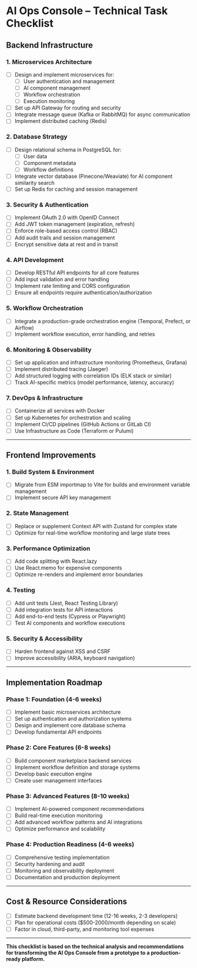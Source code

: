 # AI Ops Console – Technical Task Checklist

## Backend Infrastructure

### 1. Microservices Architecture
- [ ] Design and implement microservices for:
  - [ ] User authentication and management
  - [ ] AI component management
  - [ ] Workflow orchestration
  - [ ] Execution monitoring
- [ ] Set up API Gateway for routing and security
- [ ] Integrate message queue (Kafka or RabbitMQ) for async communication
- [ ] Implement distributed caching (Redis)

### 2. Database Strategy
- [ ] Design relational schema in PostgreSQL for:
  - [ ] User data
  - [ ] Component metadata
  - [ ] Workflow definitions
- [ ] Integrate vector database (Pinecone/Weaviate) for AI component similarity search
- [ ] Set up Redis for caching and session management

### 3. Security & Authentication
- [ ] Implement OAuth 2.0 with OpenID Connect
- [ ] Add JWT token management (expiration, refresh)
- [ ] Enforce role-based access control (RBAC)
- [ ] Add audit trails and session management
- [ ] Encrypt sensitive data at rest and in transit

### 4. API Development
- [ ] Develop RESTful API endpoints for all core features
- [ ] Add input validation and error handling
- [ ] Implement rate limiting and CORS configuration
- [ ] Ensure all endpoints require authentication/authorization

### 5. Workflow Orchestration
- [ ] Integrate a production-grade orchestration engine (Temporal, Prefect, or Airflow)
- [ ] Implement workflow execution, error handling, and retries

### 6. Monitoring & Observability
- [ ] Set up application and infrastructure monitoring (Prometheus, Grafana)
- [ ] Implement distributed tracing (Jaeger)
- [ ] Add structured logging with correlation IDs (ELK stack or similar)
- [ ] Track AI-specific metrics (model performance, latency, accuracy)

### 7. DevOps & Infrastructure
- [ ] Containerize all services with Docker
- [ ] Set up Kubernetes for orchestration and scaling
- [ ] Implement CI/CD pipelines (GitHub Actions or GitLab CI)
- [ ] Use Infrastructure as Code (Terraform or Pulumi)

---

## Frontend Improvements

### 1. Build System & Environment
- [ ] Migrate from ESM importmap to Vite for builds and environment variable management
- [ ] Implement secure API key management

### 2. State Management
- [ ] Replace or supplement Context API with Zustand for complex state
- [ ] Optimize for real-time workflow monitoring and large state trees

### 3. Performance Optimization
- [ ] Add code splitting with React.lazy
- [ ] Use React.memo for expensive components
- [ ] Optimize re-renders and implement error boundaries

### 4. Testing
- [ ] Add unit tests (Jest, React Testing Library)
- [ ] Add integration tests for API interactions
- [ ] Add end-to-end tests (Cypress or Playwright)
- [ ] Test AI components and workflow executions

### 5. Security & Accessibility
- [ ] Harden frontend against XSS and CSRF
- [ ] Improve accessibility (ARIA, keyboard navigation)

---

## Implementation Roadmap

### Phase 1: Foundation (4-6 weeks)
- [ ] Implement basic microservices architecture
- [ ] Set up authentication and authorization systems
- [ ] Design and implement core database schema
- [ ] Develop fundamental API endpoints

### Phase 2: Core Features (6-8 weeks)
- [ ] Build component marketplace backend services
- [ ] Implement workflow definition and storage systems
- [ ] Develop basic execution engine
- [ ] Create user management interfaces

### Phase 3: Advanced Features (8-10 weeks)
- [ ] Implement AI-powered component recommendations
- [ ] Build real-time execution monitoring
- [ ] Add advanced workflow patterns and AI integrations
- [ ] Optimize performance and scalability

### Phase 4: Production Readiness (4-6 weeks)
- [ ] Comprehensive testing implementation
- [ ] Security hardening and audit
- [ ] Monitoring and observability deployment
- [ ] Documentation and production deployment

---

## Cost & Resource Considerations
- [ ] Estimate backend development time (12-16 weeks, 2-3 developers)
- [ ] Plan for operational costs ($500-2000/month depending on scale)
- [ ] Factor in cloud, third-party, and monitoring tool expenses

---

**This checklist is based on the technical analysis and recommendations for transforming the AI Ops Console from a prototype to a production-ready platform.** 
